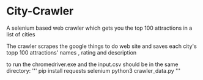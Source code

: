 # City-Crawler
A selenium based web crawler which gets you the top 100 attractions in a list of cities

The crawler scrapes the google things to do web site and saves each city's topp 100 attractions' names , rating and description

to run the chromedriver.exe and the input.csv should be in the same directory:
'''
pip install requests selenium 
python3 crawler_data.py
'''
